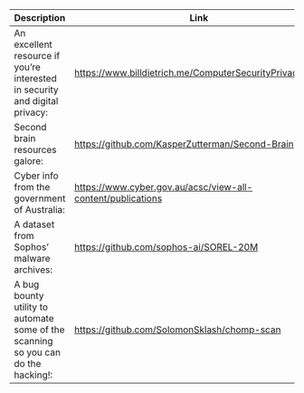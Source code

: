 Description | Link
------------ | ------------
An excellent resource if you’re interested in security and digital privacy: | https://www.billdietrich.me/ComputerSecurityPrivacy.html
Second brain resources galore: | https://github.com/KasperZutterman/Second-Brain
Cyber info from the government of Australia: | https://www.cyber.gov.au/acsc/view-all-content/publications
A dataset from Sophos’ malware archives: | https://github.com/sophos-ai/SOREL-20M
A bug bounty utility to automate some of the scanning so you can do the hacking!: | https://github.com/SolomonSklash/chomp-scan
